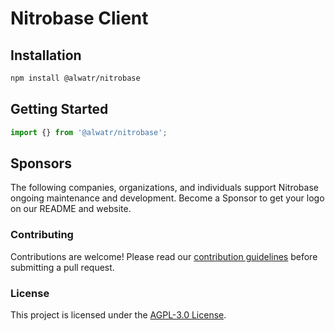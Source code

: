 # Nitrobase Client

## Installation

```bash
npm install @alwatr/nitrobase
```

## Getting Started

```js
import {} from '@alwatr/nitrobase';
```

## Sponsors

The following companies, organizations, and individuals support Nitrobase ongoing maintenance and development. Become a Sponsor to get your logo on our README and website.

### Contributing

Contributions are welcome! Please read our [contribution guidelines](https://github.com/Alwatr/.github/blob/next/CONTRIBUTING.md) before submitting a pull request.

### License

This project is licensed under the [AGPL-3.0 License](LICENSE).
